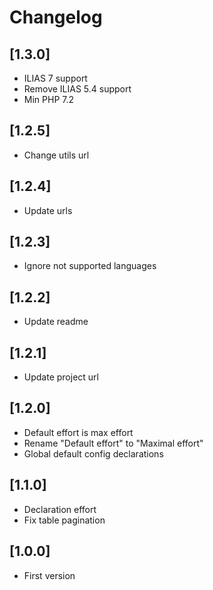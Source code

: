 # Changelog

## [1.3.0]
- ILIAS 7 support
- Remove ILIAS 5.4 support
- Min PHP 7.2

## [1.2.5]
- Change utils url

## [1.2.4]
- Update urls

## [1.2.3]
- Ignore not supported languages

## [1.2.2]
- Update readme

## [1.2.1]
- Update project url

## [1.2.0]
- Default effort is max effort
- Rename "Default effort" to "Maximal effort"
- Global default config declarations

## [1.1.0]
- Declaration effort
- Fix table pagination

## [1.0.0]
- First version

